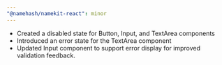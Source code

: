 ```yaml
---
"@namehash/namekit-react": minor
---
```


- Created a disabled state for Button, Input, and TextArea components
- Introduced an error state for the TextArea component
- Updated Input component to support error display for improved validation feedback.
